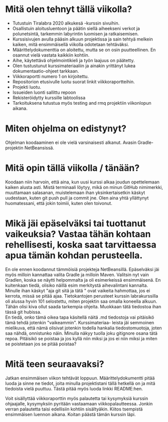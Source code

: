 # Mitä olen tehnyt tällä viikolla?  
* Tutustuin Tiralabra 2020 alkukesä -kurssin sivuihin. 
* Osallistuin aloitusluentoon ja päätin siellä aiheekseni verkot ja polunetsintä, tarkemmin labyrintin luomisen ja ratkaisemisen. 
* Kurssisivujen avulla pääsin alkuun projektissa ja sain tehtyä melkein kaiken, mitä ensimmäisellä viikolla odotetaan tehtäväksi.
* Määrittelydokumenttia on aloitettu, mutta se on osin puutteellinen. En osannut vielä vastata kaikkiin kohtiin.
* Aihe, käytettävä ohjelmointikieli ja työn laajuus on päätetty.
* Olen tustustunut kurssimateriaaliin ja ainakin yrittänyt lukea dokumentaatio-ohjeet tarkkaan.
* Viikkoraportti numero 1 on kirjoitettu.
* Repositorion etusivulle luotu suorat linkit viikkoraportteihin.
* Projekti luotu.
* Issueiden luonti sallittu repoon
* Rekisteröidytty kurssille labtoolissa
* Tarkoituksena tutustua myös testing and rmq projektiin viikonlopun aikana.

# Miten ohjelma on edistynyt?  
Ohjelman koodaaminen ei ole vielä varsinaisesti alkanut. Avasin Gradle-projektin NetBeansissä. 

# Mitä opin tällä viikolla / tänään?  
Koodaan niin harvoin, että aina, kun uusi kurssi alkaa joudun opettelemaan kaiken alusta asti. Mistä terminaali löytyy, 
mikä on minun GitHub nimimerkki, muuttamaan salasanan, muistelemaan ihan yksinkertaisetkin käskyt uudestaan, kuten git push
pull ja commit jne. Olen aina yhtä yllättynyt huomatessani, että jokin toimiii, kuten olen toivonut. 

# Mikä jäi epäselväksi tai tuottanut vaikeuksia? Vastaa tähän kohtaan rehellisesti, koska saat tarvittaessa apua tämän kohdan perusteella.  
En ole ennen koodannut tämmöisiä projekteja NetBeansillä. Epäselväksi jäi myös milloin kannattaa valita Gradle ja milloin Maven.
Valitsin nyt vain Gradlen, koska se näytti helpommalta ja oli esimerkeissä ensimmäisenä. En kuitenkaan tiedä, olisiko näillä 
esim merkitystä aihevalintani kannalta. Minulle ihan käskyt "aja git sitä ja tätä <linkki repoosi>" ovat vaikeita hahmottaa, 
jos ei kerrota, missä se pitää ajaa. Tietokantojen perusteet kurssin labrakurssilla oli alussa hyvin 101 selostettu, miten 
projektin saa omalla koneella alkuun. Tähän olisi kiva ollut saada tarkempia ohjeita. Muokkaan tätä tiedostoa ihan tässä git hubissa.\
En tiedä, onko tämä oikea tapa käsitellä näitä .md tiedostoja vai pitäisikö tämä tehdä jotenkin "vaikeammin". Kurssimateriaa-
leista jäi semmoinen mielikuva, että nämä olisivat jotenkin todella hankalia tiedostomuotoja, joten saa nähdä, onnistunko näin. 
Minulla näkyy tuolla joku gitignore osana tätä repoa. Pitäisikö se poistaa ja jos kyllä niin miksi ja jos ei niin miksi ja miten se poistetaan jos se pitää poistaa?

# Mitä teen seuraavaksi?  
Jatkan ensimmäisen viikon tehtävät loppuun. Määrittelydokumentti pitää luoda ja sinne ne tiedot, joita minulla projektistani
tällä hetkellä on ja mitä tiedoista vielä puuttuu. Tästä pitää myös luoda linkki README:hen.

Voit sisällyttää viikkoraporttin myös palautetta tai kysymyksiä kurssin ohjaajalle, kysymyksiin pyritään vastaamaan viikkopalautteessa.
Jonkin verran palautetta taisi edellisiin kohtiin sisältyäkin. Kiitos tsempistä ensimmäisen luennon aikana. Koitan päästä tämän kurssin läpi.
